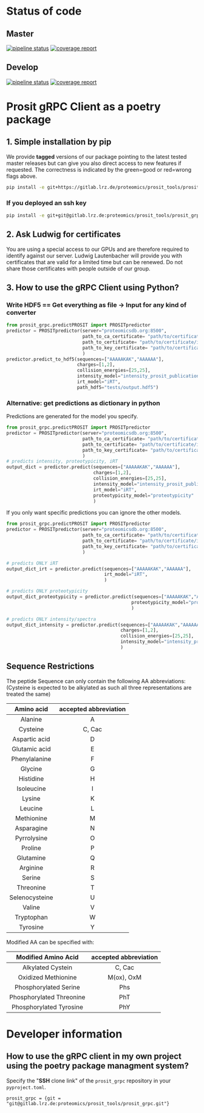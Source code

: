 # Status of code
## Master
[![pipeline status](https://gitlab.lrz.de/proteomics/prosit_tools/prosit_grpc/badges/master/pipeline.svg)](https://gitlab.lrz.de/proteomics/prosit_tools/prosit_grpc/commits/master)
[![coverage report](https://gitlab.lrz.de/proteomics/prosit_tools/prosit_grpc/badges/master/coverage.svg)](https://gitlab.lrz.de/proteomics/prosit_tools/prosit_grpc/commits/master)
## Develop
[![pipeline status](https://gitlab.lrz.de/proteomics/prosit_tools/prosit_grpc/badges/develop/pipeline.svg)](https://gitlab.lrz.de/proteomics/prosit_tools/prosit_grpc/commits/develop)
[![coverage report](https://gitlab.lrz.de/proteomics/prosit_tools/prosit_grpc/badges/develop/coverage.svg)](https://gitlab.lrz.de/proteomics/prosit_tools/prosit_grpc/commits/develop)

# Prosit gRPC Client as a poetry package

## 1. Simple installation by pip
We provide **tagged** versions of our package pointing to the latest tested master releases but can give you also direct access to new features if requested. The correctness is indicated by the green=good or red=wrong flags above. 
```bash
pip install -e git+https://gitlab.lrz.de/proteomics/prosit_tools/prosit_grpc.git@v1.1.0#egg=prosit_grpc
```
### If you deployed an ssh key
```bash
pip install -e git+git@gitlab.lrz.de:proteomics/prosit_tools/prosit_grpc.git@v1.1.0#egg=prosit_grpc
```
## 2. Ask Ludwig for certificates
You are using a special access to our GPUs and are therefore required to identify against our server. Ludwig Lautenbacher will provide you with certificates that are valid for a limited time but can be renewed. Do not share those certificates with people outside of our group.

## 3. How to use the gRPC Client using Python?

### Write HDF5 == Get everything as file -> Input for any kind of converter

```python
from prosit_grpc.predictPROSIT import PROSITpredictor
predictor = PROSITpredictor(server="proteomicsdb.org:8500",
                            path_to_ca_certificate= "path/to/certificate/Proteomicsdb-Prosit.crt",
                            path_to_certificate= "path/to/certificate/individual_certificate_name.crt",
                            path_to_key_certificate= "path/to/certificate/individual_certificate_name.key",
                            )
predictor.predict_to_hdf5(sequences=["AAAAAKAK","AAAAAA"],
                          charges=[1,2],
                          collision_energies=[25,25],
                          intensity_model="intensity_prosit_publication",
                          irt_model="iRT",
                          path_hdf5="tests/output.hdf5")
```

### Alternative: get predictions as dictionary in python

Predictions are generated for the model you specify.

```python
from prosit_grpc.predictPROSIT import PROSITpredictor
predictor = PROSITpredictor(server="proteomicsdb.org:8500",
                            path_to_ca_certificate= "path/to/certificate/Proteomicsdb-Prosit.crt",
                            path_to_certificate= "path/to/certificate/individual_certificate_name.crt",
                            path_to_key_certificate= "path/to/certificate/individual_certificate_name.key",
                            )
# predicts intensity, proteotypicity, iRT
output_dict = predictor.predict(sequences=["AAAAAKAK","AAAAAA"],
                                charges=[1,2],
                                collision_energies=[25,25],
                                intensity_model="intensity_prosit_publication",
                                irt_model="iRT",
                                proteotypicity_model="proteotypicity"
                                )
```

If you only want specific predictions you can ignore the other models.

```python
from prosit_grpc.predictPROSIT import PROSITpredictor
predictor = PROSITpredictor(server="proteomicsdb.org:8500",
                            path_to_ca_certificate= "path/to/certificate/Proteomicsdb-Prosit.crt",
                            path_to_certificate= "path/to/certificate/individual_certificate_name.crt",
                            path_to_key_certificate= "path/to/certificate/individual_certificate_name.key",
                            )

# predicts ONLY iRT
output_dict_irt = predictor.predict(sequences=["AAAAAKAK","AAAAAA"],
                                    irt_model="iRT",
                                    )

# predicts ONLY proteotypicity
output_dict_proteotypicity = predictor.predict(sequences=["AAAAAKAK","AAAAAA"],
                                              proteotypicity_model="proteotypicity",
                                              )

# predicts ONLY intensity/spectra
output_dict_intensity = predictor.predict(sequences=["AAAAAKAK","AAAAAA"],
                                          charges=[1,2],
                                          collision_energies=[25,25],
                                          intensity_model="intensity_prosit_publication",
                                          )
```

## Sequence Restrictions

The peptide Sequence can only contain the following AA abbreviations:
(Cysteine is expected to be alkylated as such all three representations are treated the same)

Amino acid|accepted abbreviation
:-----:|:-----:
Alanine|A
Cysteine|C, Cac
Aspartic acid|D
Glutamic acid|E
Phenylalanine|F
Glycine|G
Histidine|H
Isoleucine|I
Lysine|K
Leucine|L
Methionine|M
Asparagine|N
Pyrrolysine|O
Proline|P
Glutamine|Q
Arginine|R
Serine|S
Threonine|T
Selenocysteine|U
Valine|V
Tryptophan|W
Tyrosine|Y



Modified AA can be specified with:

Modified Amino Acid|accepted abbreviation
:-----:|:-----:
Alkylated Cystein |C, Cac
Oxidized Methionine|M(ox), OxM
Phosphorylated Serine|Phs
Phosphorylated Threonine|PhT
Phosphorylated Tyrosine|PhY

# Developer information
## How to use the gRPC client in my own project using the poetry package managment system?

Specify the "**SSH** clone link" of the `prosit_grpc` repository in your `pyproject.toml`.

```
prosit_grpc = {git = "git@gitlab.lrz.de:proteomics/prosit_tools/prosit_grpc.git"}
```
